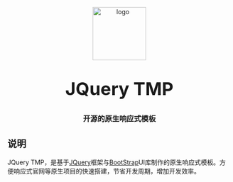 <p align="center">
    <img alt="logo" src="https://gaojianghua.oss-cn-hangzhou.aliyuncs.com/weChatLogo.png" width="120" height="120" style="margin-bottom: 10px;">
</p>
<h3 align="center" style="margin: 30px 0 30px;font-weight: bold;font-size:40px;">JQuery TMP</h3>
<h3 align="center">开源的原生响应式模板</h3>

## 说明

JQuery TMP，是基于[JQuery](https://jquery.com)框架与[BootStrap](https://v5.bootcss.com/docs/getting-started/introduction/)UI库制作的原生响应式模板。方便响应式官网等原生项目的快速搭建，节省开发周期，增加开发效率。
